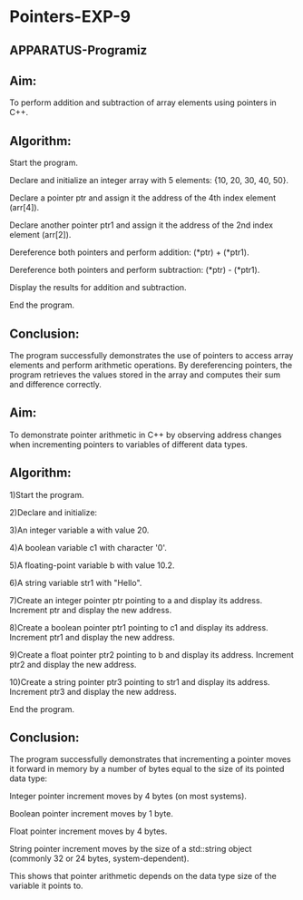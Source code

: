 # Pointers-EXP-9

## APPARATUS-Programiz

## Aim:
To perform addition and subtraction of array elements using pointers in C++.

## Algorithm:

Start the program.

Declare and initialize an integer array with 5 elements: {10, 20, 30, 40, 50}.

Declare a pointer ptr and assign it the address of the 4th index element (arr[4]).

Declare another pointer ptr1 and assign it the address of the 2nd index element (arr[2]).

Dereference both pointers and perform addition: (*ptr) + (*ptr1).

Dereference both pointers and perform subtraction: (*ptr) - (*ptr1).

Display the results for addition and subtraction.

End the program.

## Conclusion:
The program successfully demonstrates the use of pointers to access array elements and perform arithmetic operations. By dereferencing pointers, the program retrieves the values stored in the array and computes their sum and difference correctly.

## Aim:
To demonstrate pointer arithmetic in C++ by observing address changes when incrementing pointers to variables of different data types.

## Algorithm:

1)Start the program.

2)Declare and initialize:

3)An integer variable a with value 20.

4)A boolean variable c1 with character '0'.

5)A floating-point variable b with value 10.2.

6)A string variable str1 with "Hello".

7)Create an integer pointer ptr pointing to a and display its address. Increment ptr and display the new address.

8)Create a boolean pointer ptr1 pointing to c1 and display its address. Increment ptr1 and display the new address.

9)Create a float pointer ptr2 pointing to b and display its address. Increment ptr2 and display the new address.

10)Create a string pointer ptr3 pointing to str1 and display its address. Increment ptr3 and display the new address.

End the program.

## Conclusion:
The program successfully demonstrates that incrementing a pointer moves it forward in memory by a number of bytes equal to the size of its pointed data type:

Integer pointer increment moves by 4 bytes (on most systems).

Boolean pointer increment moves by 1 byte.

Float pointer increment moves by 4 bytes.

String pointer increment moves by the size of a std::string object (commonly 32 or 24 bytes, system-dependent).

This shows that pointer arithmetic depends on the data type size of the variable it points to.


